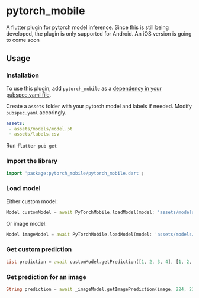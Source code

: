 # pytorch_mobile

A flutter plugin for pytorch model inference.
Since this is still being developed, the plugin is only supported for Android.
An iOS version is going to come soon

## Usage

### Installation

To use this plugin, add `pytorch_mobile` as a [dependency in your pubspec.yaml file](https://flutter.dev/docs/development/packages-and-plugins/using-packages).

Create a `assets` folder with your pytorch model and labels if needed. Modify `pubspec.yaml` accoringly.

```yaml
assets:
 - assets/models/model.pt
 - assets/labels.csv
```

Run `flutter pub get`

### Import the library

```dart
import 'package:pytorch_mobile/pytorch_mobile.dart';
```

### Load model

Either custom model:
```dart
Model customModel = await PyTorchMobile.loadModel(model: 'assets/models/custom_model.pt');
```
Or image model:
```dart
Model imageModel = await PyTorchMobile.loadModel(model: 'assets/models/resnet18.pt');
```

### Get custom prediction

```dart
List prediction = await customModel.getPrediction([1, 2, 3, 4], [1, 2, 2], DType.float32);
```

### Get prediction for an image

```dart
String prediction = await _imageModel.getImagePrediction(image, 224, 224, "assets/labels/labels.csv");
```